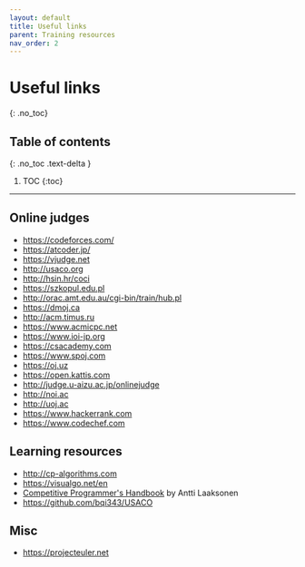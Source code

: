 ```yaml
---
layout: default
title: Useful links
parent: Training resources
nav_order: 2
---
```

# Useful links
{: .no_toc}

## Table of contents
{: .no_toc .text-delta }

1. TOC
{:toc}
---

## Online judges
- <https://codeforces.com/>
- <https://atcoder.jp/>
- <https://vjudge.net>   
- <http://usaco.org> 
- <http://hsin.hr/coci> 
- <https://szkopul.edu.pl> 
- <http://orac.amt.edu.au/cgi-bin/train/hub.pl>
- <https://dmoj.ca>
- <http://acm.timus.ru>
- <https://www.acmicpc.net>
- <https://www.ioi-jp.org>
- <https://csacademy.com>
- <https://www.spoj.com>
- <https://oj.uz>
- <https://open.kattis.com>
- <http://judge.u-aizu.ac.jp/onlinejudge>
- <http://noi.ac>
- <http://uoj.ac>
- <https://www.hackerrank.com>
- <https://www.codechef.com>

## Learning resources
- <http://cp-algorithms.com>
- <https://visualgo.net/en>
- [Competitive Programmer's Handbook](https://github.com/pllk/cphb/) by Antti Laaksonen
- <https://github.com/bqi343/USACO>

## Misc
- <https://projecteuler.net>